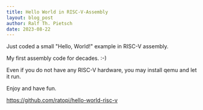 ```yaml
---
title: Hello World in RISC-V-Assembly
layout: blog_post
author: Ralf Th. Pietsch
date: 2023-08-22
---
```

Just coded a small "Hello, World!" example in RISC-V assembly.

My first assembly code for decades. :-)

Even if you do not have any RISC-V hardware, you may install qemu and let it run.

Enjoy and have fun.

<a href="https://github.com/ratopi/hello-world-risc-v">https://github.com/ratopi/hello-world-risc-v</a>
